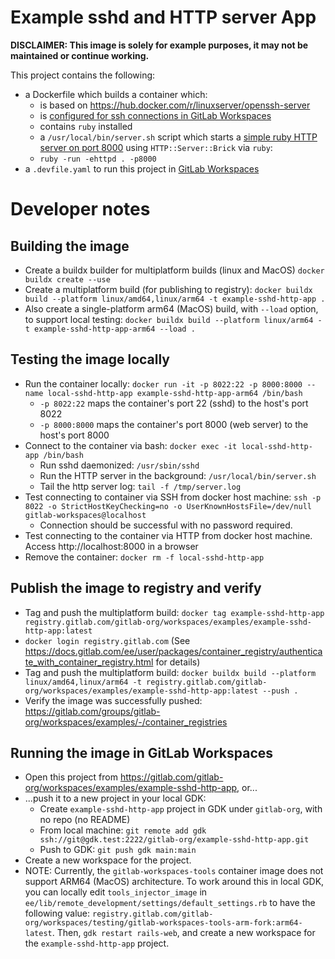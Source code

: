 # Example sshd and HTTP server App

**DISCLAIMER: This image is solely for example purposes, it may not be maintained or continue working.**

This project contains the following:
- a Dockerfile which builds a container which:
  - is based on https://hub.docker.com/r/linuxserver/openssh-server
  - is [configured for ssh connections in GitLab Workspaces](https://docs.gitlab.com/ee/user/workspace/configuration.html#update-your-workspace-container-image)
  - contains `ruby` installed
  - a `/usr/local/bin/server.sh` script which starts a [simple ruby HTTP server on port 8000](https://gist.github.com/willurd/5720255#ruby-192) using `HTTP::Server::Brick` via `ruby`:
  - `ruby -run -ehttpd . -p8000`
- a `.devfile.yaml` to run this project in [GitLab Workspaces](https://docs.gitlab.com/ee/user/workspace/)

# Developer notes

## Building the image

- Create a buildx builder for multiplatform builds (linux and MacOS) `docker buildx create --use`
- Create a multiplatform build (for publishing to registry): `docker buildx build --platform linux/amd64,linux/arm64 -t example-sshd-http-app .`
- Also create a single-platform arm64 (MacOS) build, with `--load` option, to support local testing: `docker buildx build --platform linux/arm64 -t example-sshd-http-app-arm64 --load .`

## Testing the image locally

- Run the container locally: `docker run -it -p 8022:22 -p 8000:8000 --name local-sshd-http-app example-sshd-http-app-arm64 /bin/bash`
  - `-p 8022:22` maps the container's port 22 (sshd) to the host's port 8022
  - `-p 8000:8000` maps the container's port 8000 (web server) to the host's port 8000
- Connect to the container via bash: `docker exec -it local-sshd-http-app /bin/bash`
  - Run sshd daemonized: `/usr/sbin/sshd`
  - Run the HTTP server in the background: `/usr/local/bin/server.sh`
  - Tail the http server log: `tail -f /tmp/server.log`
- Test connecting to container via SSH from docker host machine: `ssh -p 8022 -o StrictHostKeyChecking=no -o UserKnownHostsFile=/dev/null gitlab-workspaces@localhost`
  - Connection should be successful with no password required.
- Test connecting to the container via HTTP from docker host machine. Access http://localhost:8000 in a browser 
- Remove the container: `docker rm -f local-sshd-http-app`

## Publish the image to registry and verify

- Tag and push the multiplatform build: `docker tag example-sshd-http-app registry.gitlab.com/gitlab-org/workspaces/examples/example-sshd-http-app:latest`
- `docker login registry.gitlab.com` (See https://docs.gitlab.com/ee/user/packages/container_registry/authenticate_with_container_registry.html for details)
- Tag and push the multiplatform build: `docker buildx build --platform linux/amd64,linux/arm64 -t registry.gitlab.com/gitlab-org/workspaces/examples/example-sshd-http-app:latest --push .`
- Verify the image was successfully pushed: https://gitlab.com/groups/gitlab-org/workspaces/examples/-/container_registries

## Running the image in GitLab Workspaces

- Open this project from https://gitlab.com/gitlab-org/workspaces/examples/example-sshd-http-app, or... 
- ...push it to a new project in your local GDK:
  - Create `example-sshd-http-app` project in GDK under `gitlab-org`, with no repo (no README)
  - From local machine: `git remote add gdk ssh://git@gdk.test:2222/gitlab-org/example-sshd-http-app.git`
  - Push to GDK: `git push gdk main:main`
- Create a new workspace for the project.
- NOTE: Currently, the `gitlab-workspaces-tools` container image does not support ARM64 (MacOS) architecture. To work around this in local GDK, you can locally edit `tools_injector_image` in `ee/lib/remote_development/settings/default_settings.rb` to have the following value: `registry.gitlab.com/gitlab-org/workspaces/testing/gitlab-workspaces-tools-arm-fork:arm64-latest`. Then, `gdk restart rails-web`, and create a new workspace for the `example-sshd-http-app` project.

